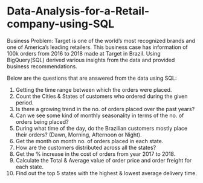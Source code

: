 # Data-Analysis-for-a-Retail-company-using-SQL

Business Problem:
Target is one of the world’s most recognized brands and one of America’s leading retailers. This business case has information of 100k orders from 2016 to 2018 made at Target in Brazil.  Using BigQuery(SQL) derived various insights from the data and provided business recommendations.

Below are the questions that are answered from the data using SQL:

1) Getting the time range between which the orders were placed.
2) Count the Cities & States of customers who ordered during the given period.
3) Is there a growing trend in the no. of orders placed over the past years?
4) Can we see some kind of monthly seasonality in terms of the no. of orders being placed?
5) During what time of the day, do the Brazilian customers mostly place their orders? (Dawn, Morning, Afternoon or Night).
6) Get the month on month no. of orders placed in each state.
7) How are the customers distributed across all the states?
8) Get the % increase in the cost of orders from year 2017 to 2018.
9) Calculate the Total & Average value of order price and order freight for each state.
10) Find out the top 5 states with the highest & lowest average delivery time.
